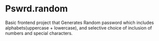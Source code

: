 # Pswrd.random
Basic frontend project that Generates Random password which includes alphabets(uppercase + lowercase), and selective choice of inclusion of numbers and special characters.
